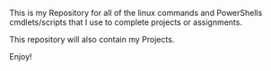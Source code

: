 This is my Repository for all of the linux commands and PowerShells cmdlets/scripts that I use to complete projects or assignments.

This repository will also contain my Projects.

Enjoy!
